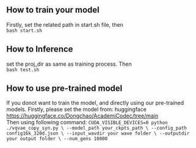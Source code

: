 ## How to train your model
Firstly, set the related path in start.sh file, then <br>
`
bash start.sh
`

## How to Inference
set the proj_dir as same as training process. Then <br>
`
bash test.sh
`

## How to use pre-trained model
If you donot want to train the model, and directly using our pre-trained models. Firstly, please set the model from: huggingface https://huggingface.co/Dongchao/AcademiCodec/tree/main  <br>
Then using following command:
`
CUDA_VISIBLE_DEVICES=0 python ./vqvae_copy_syn.py \
    --model_path your_ckpts_path \
    --config_path config16k_320d.json \
    --input_wavdir your wave folder \
    --outputdir your output folder \
    --num_gens 10000
`